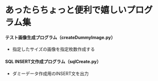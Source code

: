 # あったらちょっと便利で嬉しいプログラム集

#### テスト画像生成プログラム（createDummyImage.py）
- 指定したサイズの画像を指定枚数作成する

#### SQL INSERT文作成プログラム（sqlCreate.py）
- ダミーデータ作成用のINSERT文を出力
